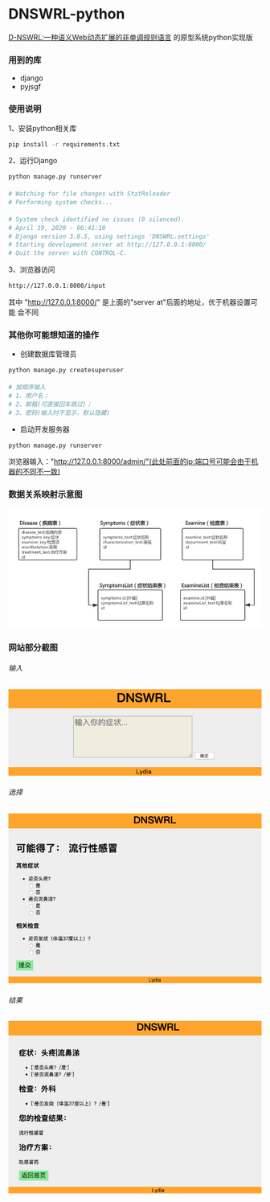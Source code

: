 # DNSWRL-python
[D-NSWRL:一种语义Web动态扩展的非单调规则语言](http://journal2.cqupt.edu.cn/jcuptnse/jcuptnse/ch/reader/view_abstract.aspx?file_no=20200119&flag=1) 的原型系统python实现版

### 用到的库
- django
- pyjsgf

### 使用说明
1、安装python相关库
```bash
pip install -r requirements.txt
```
2、运行Django
```bash
python manage.py runserver

# Watching for file changes with StatReloader
# Performing system checks...

# System check identified no issues (0 silenced).
# April 19, 2020 - 06:41:10
# Django version 3.0.5, using settings 'DNSWRL.settings'
# Starting development server at http://127.0.0.1:8000/
# Quit the server with CONTROL-C.

```
3、浏览器访问
```bash
http://127.0.0.1:8000/input
```
其中 "http://127.0.0.1:8000/" 是上面的"server at"后面的地址，优于机器设置可能
会不同
### 其他你可能想知道的操作
- 创建数据库管理员
```bash
python manage.py createsuperuser

# 按顺序输入
# 1、用户名；
# 2、邮箱(可直接回车跳过)；
# 3、密码(输入时不显示，默认隐藏)
```
- 启动开发服务器
```bash
python manage.py runserver
```
浏览器输入："http://127.0.0.1:8000/admin/"(此处前面的ip:端口号可能会由于机器的不同不一致)

### 数据关系映射示意图
![数据关系映射图](./img/DNSWRL-python数据结构图.png)

### 网站部分截图
###### 输入
![input pic](./img/input.png)
###### 选择
![choice pic](./img/choice.png)
###### 结果
![result pic](./img/result.png)
